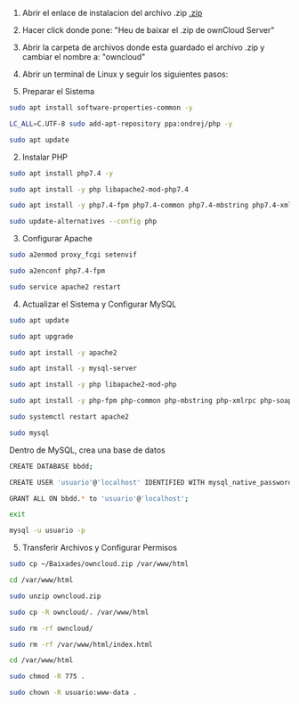 1. Abrir el enlace de instalacion del archivo .zip 
[.zip](https://github.com/rusben/smx-m08/blob/main/docs/installacio-clouds.md)

2. Hacer click donde pone: "Heu de baixar el .zip de ownCloud Server"

3. Abrir la carpeta de archivos donde esta guardado el archivo .zip y cambiar el nombre a: "owncloud"

4. Abrir un terminal de Linux y seguir los siguientes pasos:

1. Preparar el Sistema
```bash
sudo apt install software-properties-common -y
```
```bash
LC_ALL=C.UTF-8 sudo add-apt-repository ppa:ondrej/php -y
```
```bash
sudo apt update
```

2. Instalar PHP
```bash
sudo apt install php7.4 -y
```
```bash
sudo apt install -y php libapache2-mod-php7.4
```
```bash
sudo apt install -y php7.4-fpm php7.4-common php7.4-mbstring php7.4-xmlrpc php7.4-soap php7.4-gd php7.4-xml php7.4-intl php7.4-mysql php7.4-cli php7.4-ldap php7.4-zip php7.4-curl
```
```bash
sudo update-alternatives --config php
```


3. Configurar Apache
```bash
sudo a2enmod proxy_fcgi setenvif
```
```bash
sudo a2enconf php7.4-fpm
```
```bash
sudo service apache2 restart
```

4. Actualizar el Sistema y Configurar MySQL
```bash
sudo apt update
```
```bash
sudo apt upgrade
```
```bash
sudo apt install -y apache2
```
```bash
sudo apt install -y mysql-server
```
```bash
sudo apt install -y php libapache2-mod-php
```
```bash
sudo apt install -y php-fpm php-common php-mbstring php-xmlrpc php-soap php-gd php-xml php-intl php-mysql php-cli php-ldap php-zip php-curl
```
```bash
sudo systemctl restart apache2
```
```bash
sudo mysql
```
Dentro de MySQL, crea una base de datos
```bash
CREATE DATABASE bbdd;
```
```bash
CREATE USER 'usuario'@'localhost' IDENTIFIED WITH mysql_native_password BY 'password';
```
```bash
GRANT ALL ON bbdd.* to 'usuario'@'localhost';
```
```bash
exit
```
```bash
mysql -u usuario -p
```

5. Transferir Archivos y Configurar Permisos
```bash
sudo cp ~/Baixades/owncloud.zip /var/www/html
```
```bash
cd /var/www/html
```
```bash
sudo unzip owncloud.zip
```
```bash
sudo cp -R owncloud/. /var/www/html
```
```bash
sudo rm -rf owncloud/
```
```bash
sudo rm -rf /var/www/html/index.html
```
```bash
cd /var/www/html
```
```bash
sudo chmod -R 775 .
```
```bash
sudo chown -R usuario:www-data .
```
